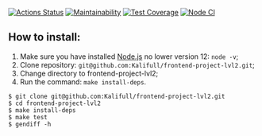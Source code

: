 [![Actions Status](https://github.com/Kalifull/frontend-project-lvl2/workflows/hexlet-check/badge.svg)](https://github.com/Kalifull/frontend-project-lvl2/actions)
[![Maintainability](https://api.codeclimate.com/v1/badges/651d025d6007362af13c/maintainability)](https://codeclimate.com/github/Kalifull/frontend-project-lvl2/maintainability)
[![Test Coverage](https://api.codeclimate.com/v1/badges/651d025d6007362af13c/test_coverage)](https://codeclimate.com/github/Kalifull/frontend-project-lvl2/test_coverage)
[![Node CI](https://github.com/Kalifull/frontend-project-lvl2/workflows/Node%20CI/badge.svg)](https://github.com/Kalifull/frontend-project-lvl2/actions/workflows/nodejs.yml)
## How to install:
1. Make sure you have installed [Node.js](https://nodejs.org/en/) no lower version 12: ```node -v```;
2. Clone repository: ```git@github.com:Kalifull/frontend-project-lvl2.git```;
3. Change directory to frontend-project-lvl2;
4. Run the command: ```make install-deps```.
```shell
$ git clone git@github.com:Kalifull/frontend-project-lvl2.git
$ cd frontend-project-lvl2
$ make install-deps
$ make test
$ gendiff -h
```
